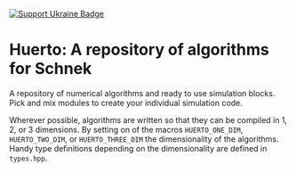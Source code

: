 [![Support Ukraine Badge](https://bit.ly/support-ukraine-now)](https://github.com/support-ukraine/support-ukraine)

# Huerto: A repository of algorithms for Schnek

A repository of numerical algorithms and ready to use simulation blocks. Pick and mix modules to create your individual simulation code.

Wherever possible, algorithms are written so that they can be compiled in 1, 2, or 3 dimensions. By setting on of the macros `HUERTO_ONE_DIM`, `HUERTO_TWO_DIM`, or `HUERTO_THREE_DIM` the dimensionality of the algorithms. Handy type definitions depending on the dimensionality are defined in `types.hpp`.
